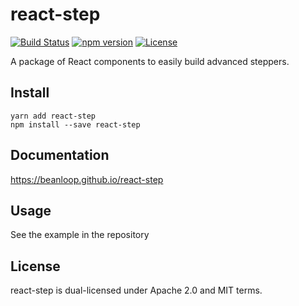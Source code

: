 # react-step
[![Build Status](https://travis-ci.org/beanloop/react-step.svg?branch=master)](https://travis-ci.org/beanloop/react-step)
[![npm version](https://badge.fury.io/js/react-step.svg)](https://badge.fury.io/js/react-step)
[![License](http://img.shields.io/:license-mit-blue.svg)](http://doge.mit-license.org)

A package of React components to easily build advanced steppers.

## Install
```
yarn add react-step
npm install --save react-step
```

## Documentation
<https://beanloop.github.io/react-step>

## Usage
See the example in the repository

## License
react-step is dual-licensed under Apache 2.0 and MIT terms.

